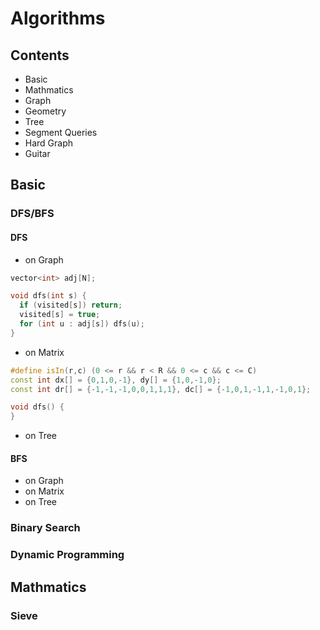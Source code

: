 # Algorithms

## Contents

* Basic
* Mathmatics
* Graph
* Geometry
* Tree
* Segment Queries
* Hard Graph
* Guitar

## Basic

### DFS/BFS
#### DFS
* on Graph
```C++
vector<int> adj[N];

void dfs(int s) {
  if (visited[s]) return;
  visited[s] = true;
  for (int u : adj[s]) dfs(u);
}
```
* on Matrix
```C++
#define isIn(r,c) (0 <= r && r < R && 0 <= c && c <= C)
const int dx[] = {0,1,0,-1}, dy[] = {1,0,-1,0};
const int dr[] = {-1,-1,-1,0,0,1,1,1}, dc[] = {-1,0,1,-1,1,-1,0,1};

void dfs() {
}
```
* on Tree

#### BFS
* on Graph
* on Matrix
* on Tree

### Binary Search

### Dynamic Programming

## Mathmatics

### Sieve
